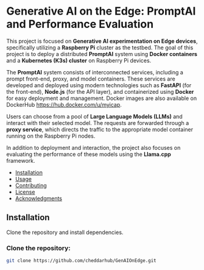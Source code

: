 # Generative AI on the Edge: PromptAI and Performance Evaluation

This project is focused on **Generative AI experimentation on Edge devices**, specifically utilizing a **Raspberry Pi** cluster as the testbed. The goal of this project is to deploy a distributed **PromptAI** system using **Docker containers** and a **Kubernetes (K3s) cluster** on Raspberry Pi devices.

The **PromptAI** system consists of interconnected services, including a prompt front-end, proxy, and model containers. These services are developed and deployed using modern technologies such as **FastAPI** (for the front-end), **Node.js** (for the API layer), and containerized using **Docker** for easy deployment and management. Docker images are also available on DockerHub https://hub.docker.com/u/myicap.

Users can choose from a pool of **Large Language Models (LLMs)** and interact with their selected model. The requests are forwarded through a **proxy service**, which directs the traffic to the appropriate model container running on the Raspberry Pi nodes.

In addition to deployment and interaction, the project also focuses on evaluating the performance of these models using the **Llama.cpp** framework.

- [Installation](#installation)
- [Usage](#usage)
- [Contributing](#contributing)
- [License](#license)
- [Acknowledgments](#acknowledgments)

## Installation

Clone the repository and install dependencies.

### Clone the repository:
```bash
git clone https://github.com/cheddarhub/GenAIOnEdge.git



